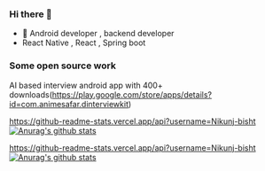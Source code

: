 ### Hi there 👋


- 📱 Android developer , backend developer
-  React Native , React , Spring boot

### Some open source work

AI based interview android app with 400+ downloads(https://play.google.com/store/apps/details?id=com.animesafar.dinterviewkit)
<!--
**Nikunj-bisht/Nikunj-bisht** is a ✨ _special_ ✨ repository because its `README.md` (this file) appears on your GitHub profile.

Here are some ideas to get you started:

- 🔭 I’m currently working on ..
- 🌱 I’m currently learning ...
- 👯 I’m looking to collaborate on ...
- 🤔 I’m looking for help with ...
- 💬 Ask me about ...
- 📫 How to reach me: ...
- 😄 Pronouns: ...
- ⚡ Fun fact: ...
-->
https://github-readme-stats.vercel.app/api?username=Nikunj-bisht
[![Anurag's github stats](https://github-readme-stats.vercel.app/api?username=Nikunj-bisht&special_icons=true&theme=radical&show_owner=true,langs_count=4)](https://github.com/anuraghazra/github-readme-stats)

https://github-readme-stats.vercel.app/api?username=Nikunj-bisht
[![Anurag's github stats](https://github-readme-stats.vercel.app/api/top-langs?username=Nikunj-bisht&special_icons=true&theme=radical&show_owner=true,langs_count=4)](https://github.com/anuraghazra/github-readme-stats)
